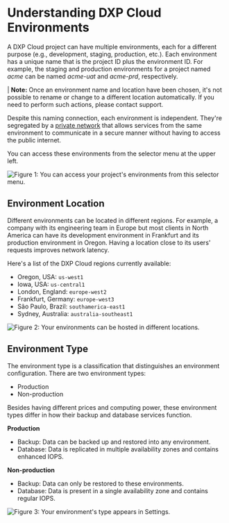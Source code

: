 # Understanding DXP Cloud Environments

A DXP Cloud project can have multiple environments, each for a different 
purpose (e.g., development, staging, production, etc.). Each environment has a 
unique name that is the project ID plus the environment ID. For example, the 
staging and production environments for a project named *acme* can be named 
*acme-uat* and *acme-prd*, respectively. 

| **Note:** Once an environment name and location have been chosen, it's not possible to rename or change to a different location automatically. If you need to perform such actions, please contact support. 

Despite this naming connection, each environment is independent. They're 
segregated by a 
[private network](../infrastructure-and-operations/networking/private-network.md) 
that allows services from the same environment to communicate in a secure 
manner without having to access the public internet. 

You can access these environments from the selector menu at the upper left. 

![Figure 1: You can access your project's environments from this selector menu.](./understanding-dxp-cloud-environments/images/01.png)

## Environment Location

Different environments can be located in different regions. For example, a 
company with its engineering team in Europe but most clients in North America 
can have its development environment in Frankfurt and its production environment 
in Oregon. Having a location close to its users' requests improves network 
latency. 

Here's a list of the DXP Cloud regions currently available: 

* Oregon, USA: `us-west1`
* Iowa, USA: `us-central1`
* London, England: `europe-west2`
* Frankfurt, Germany: `europe-west3`
* São Paulo, Brazil: `southamerica-east1`
* Sydney, Australia: `australia-southeast1`

![Figure 2: Your environments can be hosted in different locations.](./understanding-dxp-cloud-environments/images/02.png)

## Environment Type

The environment type is a classification that distinguishes an environment
configuration. There are two environment types: 

* Production
* Non-production

Besides having different prices and computing power, these environment types 
differ in how their backup and database services function. 

**Production**

* Backup: Data can be backed up and restored into any environment.
* Database: Data is replicated in multiple availability zones and contains 
    enhanced IOPS.

**Non-production**

* Backup: Data can only be restored to these environments. 
* Database: Data is present in a single availability zone and contains regular 
    IOPS. 

![Figure 3: Your environment's type appears in Settings.](./understanding-dxp-cloud-environments/images/03.png)

